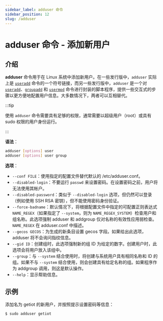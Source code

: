 ```yaml
---
sidebar_label: adduser 命令
sidebar_position: 12
slug: /adduser
---
```


# adduser 命令 - 添加新用户



## 介绍

**adduser** 命令用于在 Linux 系统中添加新用户。在一些发行版中，`adduser` 实际上是 [`useradd`](/linux-command/useradd) 命令的一个符号链接，而另一些发行版中，`adduser` 是一个对 [`useradd`](/linux-command/useradd)、[`groupadd`](/linux-command/groupadd) 和 [`usermod`](/linux-command/usermod) 命令进行封装的脚本程序，提供一些交互式的步骤以更方便地配置用户信息。大多数情况下，两者可以互相替代。

:::tip

使用 `adduser` 命令需要具有足够的权限，通常需要以超级用户（root）或具有 sudo 权限的用户身份运行。

:::

**语法**：

```bash
adduser [options] user
adduser [options] user group
```

**选项**：

- `--conf FILE`：使用指定的配置文件替代默认的 /etc/adduser.conf。
- `--disabled-login`：不要运行 `passwd` 来设置密码。在设置密码之前，用户将无法使用其帐户。
- `--disabled-password`：类似于 `--disabled-login` 选项，但仍然可以登录（例如使用 SSH RSA 密钥），但不能使用密码身份验证。
- `--force-badname`：默认情况下，将根据配置文件中指定的可配置正则表达式 `NAME_REGEX`（如果指定了 `--system`，则为 `NAME_REGEX_SYSTEM`）检查用户和组名称。此选项强制 adduser 和 addgroup 仅对名称的有效性应用弱检查。`NAME_REGEX` 在 adduser.conf 中描述。
- `--gecos GECOS`：为生成的新条目设置 gecos 字段。如果给出此选项，adduser 将不会询问指纹信息。
- `--gid ID`：创建组时，此选项强制新的组 ID 为给定的数字。创建用户时，此选项会将用户放入该组中。
- `--group`：与 `--system` 结合使用时，将创建与系统用户具有相同名称和 ID 的组。如果不与 `--system` 结合使用，则会创建具有给定名称的组。如果程序作为 addgroup 调用，则这是默认操作。
- `--help`：显示帮助信息。



## 示例

添加名为 getiot 的新用户，并按照提示设置密码等信息：

```bash
$ sudo adduser getiot
```

